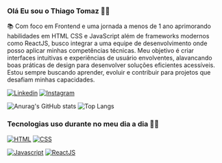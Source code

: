 
### Olá Eu sou o Thiago Tomaz 🙋‍♂️
📚 Com foco em Frontend e uma jornada a menos de 1 ano aprimorando habilidades em HTML CSS e JavaScript além de frameworks modernos como ReactJS, busco integrar a uma equipe de desenvolvimento onde posso aplicar minhas competências técnicas. Meu objetivo é criar interfaces intuitivas e experiências de usuário envolventes, alavancando boas práticas de design para desenvolver soluções eficientes acessíveis. Estou sempre buscando aprender, evoluir e contribuir para projetos que desafiam minhas capacidades.


[![Linkedin](https://img.shields.io/badge/LinkedIn-0077B5?style=for-the-badge&logo=linkedin&logoColor=white)](https://www.linkedin.com/in/thiago-tomaz-luiz/)
[![Instagram](https://img.shields.io/badge/Instagram-E4405F?style=for-the-badge&logo=instagram&logoColor=white)](https://www.instagram.com/euthi96/)

![Anurag's GitHub stats](https://github-readme-stats.vercel.app/api?username=luizdev96&show_icons=true&theme=dracula)
![Top Langs](https://github-readme-stats.vercel.app/api/top-langs/?username=luizdev96&hide_progress=true)
### Tecnologias uso durante no meu dia a dia 👨‍💻

[![HTML](https://assets.dio.me/DplDBZzH69P-toLNfpMOmZ445LYp46q1dMYPry0bPco/f:webp/q:80/w:120/L3RyYWNrcy82MmVkMWYxZC04ZDc2LTRiYmMtOTA1Zi1lNzNkMjBjYjgyZjUucG5n)]()
[![CSS](https://assets.dio.me/MXBEYinh1-9mB_xSoVS42kkg9UGMq6cM4IwkZEWdDT0/f:webp/q:80/w:120/L3RyYWNrcy9kYTA0M2M3YS03MTg5LTQ0MWUtYmYyOC1hZGMyZDA1YTQ5MzQucG5n)]()

[![Javascript](https://img.shields.io/badge/JavaScript-F7DF1E?style=for-the-badge&logo=javascript&logoColor=black)]()
[![ReactJS](https://img.shields.io/badge/React-20232A?style=for-the-badge&logo=react&logoColor=61DAFB)]()
